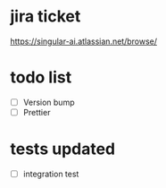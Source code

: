 # jira ticket

https://singular-ai.atlassian.net/browse/<TICKET-ID>

# todo list

- [ ] Version bump
- [ ] Prettier

# tests updated

- [ ] integration test

